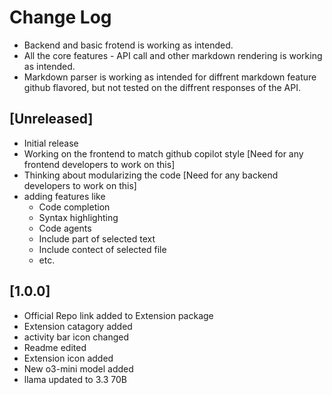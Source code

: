 # Change Log

- Backend and basic frotend is working as intended.
- All the core features - API call and other markdown rendering is working as intended.
- Markdown parser is working as intended for diffrent markdown feature github flavored, but not tested on the diffrent responses of the API.

## [Unreleased]

- Initial release
- Working on the frontend to match github copilot style [Need for any frontend developers to work on this]
- Thinking about modularizing the code [Need for any backend developers to work on this]
- adding features like
  - Code completion
  - Syntax highlighting
  - Code agents
  - Include part of selected text
  - Include contect of selected file
  - etc.

## [1.0.0]

- Official Repo link added to Extension package
- Extension catagory added
- activity bar icon changed
- Readme edited
- Extension icon added
- New o3-mini model added
- llama updated to 3.3 70B
